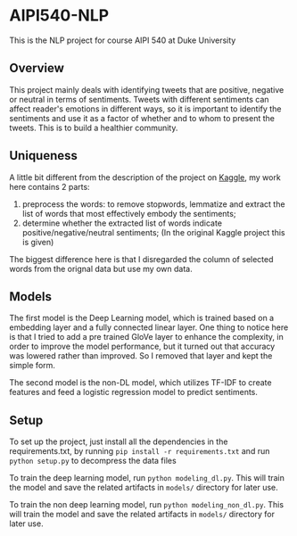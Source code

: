 # AIPI540-NLP
This is the NLP project for course AIPI 540 at Duke University

## Overview
This project mainly deals with identifying tweets that are positive, negative or neutral in terms of sentiments. Tweets with different sentiments can affect reader's emotions in different ways, so it is important to identify the sentiments and use it as a factor of whether and to whom to present the tweets. This is to build a healthier community. 

## Uniqueness
A little bit different from the description of the project on [Kaggle](https://www.kaggle.com/competitions/tweet-sentiment-extraction/overview), my work here contains 2 parts: 
1. preprocess the words: to remove stopwords, lemmatize and extract the list of words that most effectively embody the sentiments;
2. determine whether the extracted list of words indicate positive/negative/neutral sentiments; (In the original Kaggle project this is given)

The biggest difference here is that I disregarded the column of selected words from the orignal data but use my own data. 

## Models
The first model is the Deep Learning model, which is trained based on a embedding layer and a fully connected linear layer. One thing to notice here is that I tried to add a pre trained GloVe layer to enhance the complexity, in order to improve the model performance, but it turned out that accuracy was lowered rather than improved. So I removed that layer and kept the simple form.

The second model is the non-DL model, which utilizes TF-IDF to create features and feed a logistic regression model to predict sentiments. 

## Setup

To set up the project, just install all the dependencies in the requirements.txt, by running ``pip install -r requirements.txt`` and run ``python setup.py`` to decompress the data files

To train the deep learning model, run ``python modeling_dl.py``. This will train the model and save the related artifacts in `models/` directory for later use.

To train the non deep learning model, run ``python modeling_non_dl.py``. This will train the model and save the related artifacts in `models/` directory for later use.